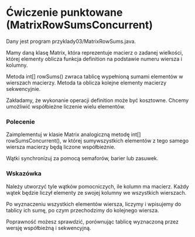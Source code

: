 # Ćwiczenie punktowane (MatrixRowSumsConcurrent)

Dany jest program przyklady03/MatrixRowSums.java.

Mamy daną klasę Matrix, która reprezentuje macierz o zadanej wielkości, której elementy oblicza funkcja definition na podstawie numeru wiersza i kolumny.

Metoda int[] rowSums() zwraca tablicę wypełnioną sumami elementów w wierszach macierzy. Metoda ta oblicza kolejne elementy macierzy sekwencyjnie.

Zakładamy, że wykonanie operacji definition może być kosztowne. Chcemy umożliwić współbieżne liczenie wielu elementów.
### Polecenie

Zaimplementuj w klasie Matrix analogiczną metodę int[] rowSumsConcurrent(), w której sumywszystkich elementów z tego samego wiersza macierzy będą liczone współbieżnie.

Wątki synchronizuj za pomocą semaforów, barier lub zasuwek.
### Wskazówka

Należy utworzyć tyle wątków pomocniczych, ile kolumn ma macierz. Każdy wątek będzie liczył elementy ze swojej kolumny we wszystkich wierszach.

Po wyznaczeniu wszystkich elementów wiersza, liczymy i wpisujemy do tablicy ich sumę, po czym przechodzimy do kolejnego wiersza.

Poprawność możesz sprawdzić, porównując tablicę wyznaczoną przez wersję współbieżną i sekwencyjną.